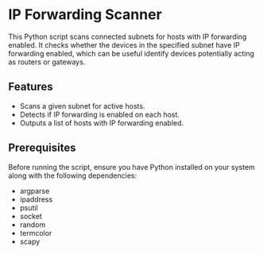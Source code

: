 # IP Forwarding Scanner

This Python script scans connected subnets for hosts with IP forwarding enabled. It checks whether the devices in the specified subnet have IP forwarding enabled, which can be useful identify devices potentially acting as routers or gateways.

## Features

- Scans a given subnet for active hosts.
- Detects if IP forwarding is enabled on each host.
- Outputs a list of hosts with IP forwarding enabled.

## Prerequisites

Before running the script, ensure you have Python installed on your system along with the following dependencies:

- argparse
- ipaddress
- psutil
- socket
- random
- termcolor
- scapy
